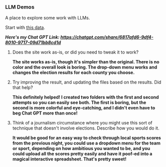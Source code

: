 ### LLM Demos

A place to explore some work with LLMs.

Start with [this data](https://raw.githubusercontent.com/dwillis/jour405/refs/heads/main/data/md_pres_county.csv).

**_Here's my Chat GPT Link: https://chatgpt.com/share/6817afd6-9df4-8010-9717-09d71bb8cd1d_**
1. Does the site work as-is, or did you need to tweak it to work?

   **The site works as-is, though it's simpler than the original. There is no color and the overall look is boring. The drop-down menu works and changes the election results for each county you choose.**

2. Try improving the result, and updating the files based on the results. Did that help?

   **This definitely helped! I created two folders with the first and second attempts so you can easily see both. The first is boring, but the second is more colorful and eye-catching, and I didn't even have to beg Chat GPT more than once!**
   
3. Think of a journalism circumstance where you might use this sort of technique that doesn't involve elections. Describe how you would do it.

   **It would be good for an easy way to check through local sports scores from the previous night, you could use a dropdown menu for the team or sport, depending on how ambitious you wanted to be, and you could upload all the scores pretty easily and have it poof-ed into a magical interactive spreadsheet. That's pretty sweet!**
